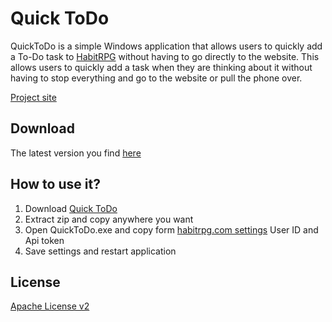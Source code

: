 Quick ToDo
=========

QuickToDo is a simple Windows application that allows users to quickly add a To-Do task to [HabitRPG](https://habitrpg.com) without having to go directly to the website. This allows users to quickly add a task when they are thinking about it without having to stop everything and go to the website or pull the phone over.

[Project site](http://marska.github.io/habitrpg-quick-todo/)

Download
---------

The latest version you find [here](http://marska.github.io/habitrpg-quick-todo/)

How to use it?
---------

1. Download [Quick ToDo](http://marska.github.io/habitrpg-quick-todo/)
2. Extract zip and copy anywhere you want
3. Open QuickToDo.exe and copy form [habitrpg.com settings](https://habitrpg.com/#/options/settings/api) User ID and Api token
4. Save settings and restart application

License
---------

[Apache License v2](https://raw.githubusercontent.com/marska/habitrpg-quick-todo/master/LICENSE)
